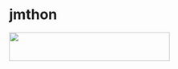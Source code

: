 # jmthon

<p align="left"><a href="https://heroku.com/deploy?template=https://github.com/NNNNV7/mus1"> <img src="https://img.shields.io/badge/Deploy%20To%20Heroku-purple?style=for-the-badge&logo=heroku" width="320" height="58.45"/></a></p>
